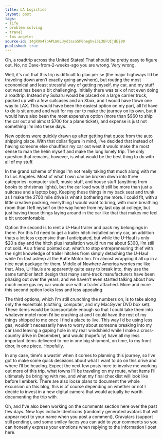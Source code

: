 ```yaml
---
title: LA Logistics
layout: post
tags:
- life
- problem solving
- travel
- los angeles
source-id: 14gR9m47pAPLWmLJyd3asa5P0heghvi5L3BFUIjdEj80
published: true
---
```

Oh, a roadtrip across the United States! That should be pretty easy to figure out. No, no Dave-from-2-weeks-ago you are wrong. Very wrong.

Well, it's not that this trip is difficult to plan per se (the major highways I’d be traveling down aren’t exactly going anywhere), but routing the most economical and least stressful way of getting myself, my car, and my stuff out west has been a bit challenging. Initially there was talk of not even doing a roadtrip. Instead my Subaru would be placed on a large carrier truck, packed up with a few suitcases and an Xbox, and I would have flown one way to LAX. This would have been the easiest option on my part, all I’d have to do is sit around and wait for my car to make the journey on its own, but it would have also been the most expensive option (more than $960 to ship the car out and almost $700 for a plane ticket), and expense is just not something I’m into these days.

New options were quickly drawn up after getting that quote from the auto shipping place. With that dollar figure in mind, I've decided that instead of having someone else chauffeur my car out west it would make the most sense to man the helm myself and make the long lonely trip. The only question that remains, however, is what would be the best thing to do with all of my stuff.

In the grand scheme of things I'm not really taking that much along with me to Los Angeles. Most of what I own can be broken down into three categories: computer stuff, music stuff, and house stuff (anything from books to christmas lights), but the car load would still be more than just a suitcase and a laptop bag. Keeping these things in my back seat and trunk as I make the 2700 mile drive is what’s bothering me more. I could fit, with a little creative packing, everything I would want to bring, with more breathing room than I left myself on the way home from my last day at college, but just having those things laying around in the car like that that makes me feel a bit uncomfortable.

Option the second is to rent a U-Haul trailer and pack my belongings in there. For this I'd need to get a trailer hitch installed on my car, an addition thats a lot less expensive than I anticipated, but while the U-Haul is only $20 a day and the hitch plus installation would run me about $300, I’m still not sold. As a friend pointed out, what’s to stop entrepreneuring thief with the right knowledge of trailer hitches from simply detaching the U-Haul while I’m fast asleep at the Butte Motor Inn. I’m almost wrapping it all up in a nice neat package for them. Middle of Nowhere America worries me like that. Also, U-Hauls are apparently quite easy to break into, they use the same tumbler latch design that many semi-truck manufacturers have been phasing out over the years, and we haven’t even started talking about how much more gas my car would use with a trailer attached. More and more this second option looks less and less appealing.

The third options, which I'm still crunching the numbers on, is to take along only the essentials (clothing, computer, and my MacGyver DVD box set). These items would be transportable enough so that I could take them into whatever motel room I’d be crashing at and I could have the rest of my things shipped to me once I find a place to live. This way I’d be using less gas, wouldn’t necessarily have to worry about someone breaking into my car (and leaving a gaping hole in my rear windshield while I make a cross-country drive in December), and would (hopefully) have all my less important items delivered to me in one big shipment, on time, to my front door, in one piece. Hopefully.

In any case, time's a wastin’ when it comes to planning this journey, so I’ve got to make some quick decisions about what I want to do on this drive and where I’ll be heading. Expect the next few posts here to involve me working out more of this trip, what towns I’ll be traveling on my route, what items I’ll ultimately be bringing with me, and what my final checklist will look like before I embark. There are also loose plans to document the whole excursion on this blog, this is of course depending on whether or not I decide to invest in a new digital camera that would actually be worth documenting the trip with.

Oh, and I've also been working on the comments section here over the past few days. New toys include Identicons (randomly generated avatars that will appear next to your name when you post a comment), Gravatars (support still pending), and some smiley faces you can add to your comments so you can honestly express your emotions when replying to the information I post here.


